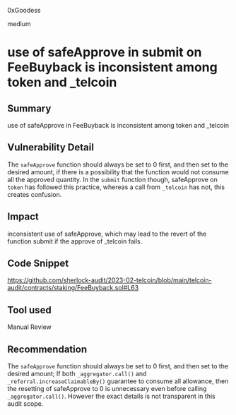 0xGoodess

medium

# use of safeApprove in submit on FeeBuyback is inconsistent among token and _telcoin

## Summary
use of safeApprove in FeeBuyback is inconsistent among token and _telcoin

## Vulnerability Detail
The `safeApprove` function should always be set to 0 first, and then set to the desired amount, if there is a possibility that the function would not consume all the approved quantity. In the `submit` function though, safeApprove on `token` has followed this practice, whereas a call from `_telcoin` has not, this creates confusion.

## Impact
inconsistent use of safeApprove, which may lead to the revert of the function submit if the approve of _telcoin fails.

## Code Snippet
https://github.com/sherlock-audit/2023-02-telcoin/blob/main/telcoin-audit/contracts/staking/FeeBuyback.sol#L63

## Tool used

Manual Review

## Recommendation
The `safeApprove` function should always be set to 0 first, and then set to the desired amount;
If both `_aggregator.call()` and `_referral.increaseClaimableBy()` guarantee to consume all allowance, then the resetting of safeApprove to 0 is unnecessary even before calling  `_aggregator.call()`. However the exact details is not transparent in this audit scope. 